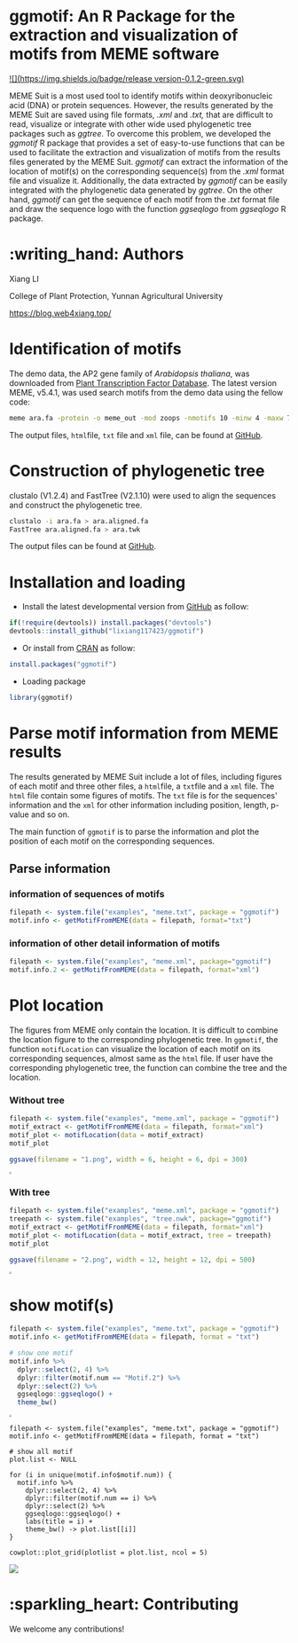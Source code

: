 # ggmotif: An R Package for the extraction and visualization of motifs from MEME software

[![](https://img.shields.io/badge/release version-0.1.2-green.svg)](https://cran.r-project.org/web/packages/ggmotif/index.html)

MEME Suit is a most used tool to identify motifs within deoxyribonucleic acid (DNA) or protein sequences. However, the results generated by the MEME Suit are saved using file formats, *.xml* and *.txt,* that are difficult to read, visualize or integrate with other wide used phylogenetic tree packages such as *ggtree*. To overcome this problem, we developed the *ggmotif* R package that provides a set of easy-to-use functions that can be used to facilitate the extraction and visualization of motifs from the results files generated by the MEME Suit. *ggmotif* can extract the information of the location of motif(s) on the corresponding sequence(s) from the *.xml* format file and visualize it. Additionally, the data extracted by *ggmotif* can be easily integrated with the phylogenetic data generated by *ggtree*. On the other hand, *ggmotif* can get the sequence of each motif from the *.txt* format file and draw the sequence logo with the function *ggseqlogo* from *ggseqlogo* R package. 

# :writing\_hand: Authors

Xiang LI

College of Plant Protection, Yunnan Agricultural University

<a href="https://blog.web4xiang.top/" class="uri">https://blog.web4xiang.top/</a>

# Identification of motifs

The demo data, the AP2 gene family of *Arabidopsis thaliana*, was downloaded from [Plant Transcription Factor Database](http://planttfdb.gao-lab.org/family.php?sp=Ath&fam=AP2). The latest version MEME, v5.4.1, was used search motifs from the demo data using the fellow code:

```bash
meme ara.fa -protein -o meme_out -mod zoops -nmotifs 10 -minw 4 -maxw 7 -objfun classic -markov_order 0
```

The output files, `html`file, `txt` file and `xml` file, can be found at [GitHub](https://github.com/lixiang117423/ggmotif/tree/main/inst/demo_data).

# Construction of phylogenetic tree

clustalo (V1.2.4) and FastTree (V2.1.10) were used  to align the sequences and construct the phylogenetic tree.

```bash
clustalo -i ara.fa > ara.aligned.fa
FastTree ara.aligned.fa > ara.twk
```

The output files can be found at [GitHub](https://github.com/lixiang117423/ggmotif/tree/main/inst/demo_data).

# Installation and loading

- Install the latest developmental version from [GitHub](https://github.com/lixiang117423/ggmotif) as follow:

```R
if(!require(devtools)) install.packages("devtools")
devtools::install_github("lixiang117423/ggmotif")
```

- Or install from [CRAN](https://cran.r-project.org/web/packages/ggmotif/index.html) as follow:

```R
install.packages("ggmotif")
```

- Loading package

```R
library(ggmotif)
```

# Parse motif information from MEME results

The results generated by MEME Suit include a lot of files, including figures of each motif and three other files, a `html`file, a `txt`file and a `xml` file. The `html` file contain some figures of motifs. The `txt` file is for the sequences' information and the `xml` for  other information including position, length, p-value and so on.

The main function of `ggmotif` is to parse the information and plot the position of each motif on the corresponding sequences.

## Parse information

### information of sequences of motifs

```R
filepath <- system.file("examples", "meme.txt", package = "ggmotif")
motif.info <- getMotifFromMEME(data = filepath, format="txt")
```

### information of other detail information of motifs

```R
filepath <- system.file("examples", "meme.xml", package="ggmotif")
motif.info.2 <- getMotifFromMEME(data = filepath, format="xml")
```

# Plot location

The figures from MEME only contain the location. It is difficult to combine the location figure to the corresponding phylogenetic tree. In `ggmotif`, the function `motifLocation`  can visualize the location of each motif on its corresponding sequences, almost same as the `html` file. If user have the corresponding phylogenetic tree,  the function can combine the tree and the location.

### Without tree

```R
filepath <- system.file("examples", "meme.xml", package = "ggmotif")
motif_extract <- getMotifFromMEME(data = filepath, format="xml")
motif_plot <- motifLocation(data = motif_extract)
motif_plot

ggsave(filename = "1.png", width = 6, height = 6, dpi = 300)
```

<img src="C:/Users/xiang/Desktop/1.png" style="zoom:25%;" />

### With tree

```R
filepath <- system.file("examples", "meme.xml", package = "ggmotif")
treepath <- system.file("examples", "tree.nwk", package="ggmotif")
motif_extract <- getMotifFromMEME(data = filepath, format="xml")
motif_plot <- motifLocation(data = motif_extract, tree = treepath)
motif_plot

ggsave(filename = "2.png", width = 12, height = 12, dpi = 500)
```

<img src="https://xiang-1257290193.cos.ap-guangzhou.myqcloud.com/Typora/202206151647846.png" style="zoom:25%;" />

# show motif(s)

```R
filepath <- system.file("examples", "meme.txt", package = "ggmotif")
motif.info <- getMotifFromMEME(data = filepath, format = "txt")

# show one motif
motif.info %>%
  dplyr::select(2, 4) %>%
  dplyr::filter(motif.num == "Motif.2") %>%
  dplyr::select(2) %>%
  ggseqlogo::ggseqlogo() +
  theme_bw()
```

<img src="C:/Users/xiang/Desktop/3.png" style="zoom:25%;" />

```
filepath <- system.file("examples", "meme.txt", package = "ggmotif")
motif.info <- getMotifFromMEME(data = filepath, format = "txt")

# show all motif
plot.list <- NULL

for (i in unique(motif.info$motif.num)) {
  motif.info %>%
    dplyr::select(2, 4) %>%
    dplyr::filter(motif.num == i) %>%
    dplyr::select(2) %>%
    ggseqlogo::ggseqlogo() +
    labs(title = i) +
    theme_bw() -> plot.list[[i]]
}

cowplot::plot_grid(plotlist = plot.list, ncol = 5)
```

![](https://xiang-1257290193.cos.ap-guangzhou.myqcloud.com/Typora/202206151648785.png)

# :sparkling\_heart: Contributing

We welcome any contributions! 
